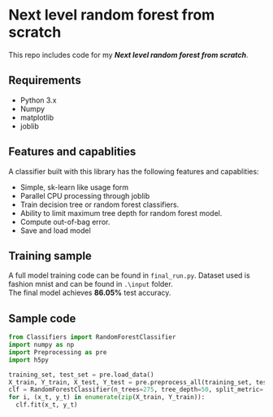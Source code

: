# Next level random forest from scratch
This repo includes code for my <b><i>Next level random forest from scratch</b></i>.
## Requirements
- Python 3.x
- Numpy
- matplotlib
- joblib
## Features and capablities
A classifier built with this library has the following features and capablities:
- Simple, sk-learn like usage form
- Parallel CPU processing through joblib
- Train decision tree or random forest classifiers.
- Ability to limit maximum tree depth for random forest model.
- Compute out-of-bag error.
- Save and load model
## Training sample
A full model training code can be found in `final_run.py`. Dataset used is fashion mnist and can be found in `.\input` folder.<br>
The final model achieves **86.05%** test accuracy.
## Sample code
```python
from Classifiers import RandomForestClassifier
import numpy as np
import Preprocessing as pre
import h5py

training_set, test_set = pre.load_data()
X_train, Y_train, X_test, Y_test = pre.preprocess_all(training_set, test_set, -1)
clf = RandomForestClassifier(n_trees=275, tree_depth=50, split_metric='entropy', n_jobs=1)
for i, (x_t, y_t) in enumerate(zip(X_train, Y_train)):
  clf.fit(x_t, y_t)
```

